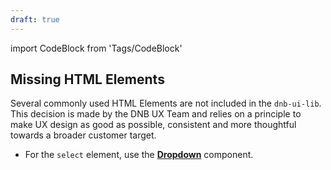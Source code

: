 ```yaml
---
draft: true
---
```


import CodeBlock from 'Tags/CodeBlock'

## Missing HTML Elements

Several commonly used HTML Elements are not included in the `dnb-ui-lib`. This decision is made by the DNB UX Team and relies on a principle to make UX design as good as possible, consistent and more thoughtful towards a broader customer target.

- For the `select` element, use the [**Dropdown**](/uilib/components/dropdown) component.
